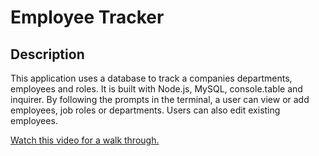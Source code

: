 # Employee Tracker

## Description

This application uses a database to track a companies departments, employees and roles. It is built with Node.js, MySQL, console.table and inquirer. By following the prompts in the terminal, a user can view or add employees, job roles or departments. Users can also edit existing employees.


[Watch this video for a walk through.](https://watch.screencastify.com/v/UoNWqA8ppnbQTW9CWAKL)